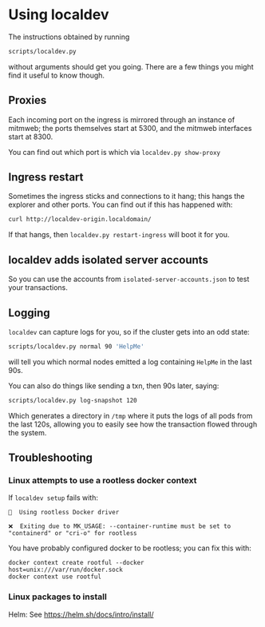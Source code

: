 # Using localdev

The instructions obtained by running 

```sh
scripts/localdev.py
```

without arguments should get you going. There are a few things you might find it useful to know though.

## Proxies

Each incoming port on the ingress is mirrored through an instance of mitmweb; the ports themselves start at 5300, and the mitmweb interfaces start at 8300. 

You can find out which port is which via `localdev.py show-proxy`

## Ingress restart

Sometimes the ingress sticks and connections to it hang; this hangs the explorer and other ports. You can find out if this has happened with:

```sh
curl http://localdev-origin.localdomain/
```

If that hangs, then `localdev.py restart-ingress` will boot it for you.

## localdev adds isolated server accounts

So you can use the accounts from `isolated-server-accounts.json` to test your transactions.

## Logging

`localdev` can capture logs for you, so if the cluster gets into an odd state:

```sh
scripts/localdev.py normal 90 'HelpMe'
```

will tell you which normal nodes emitted a log containing `HelpMe` in the last 90s.

You can also do things like sending a txn, then 90s later, saying:

```sh
scripts/localdev.py log-snapshot 120
```

Which generates a directory in `/tmp` where it puts the logs of all pods from the last 120s, allowing you to easily see how the transaction flowed through the system.

## Troubleshooting

### Linux attempts to use a rootless docker context


If `localdev setup` fails with:

```
📌  Using rootless Docker driver

❌  Exiting due to MK_USAGE: --container-runtime must be set to "containerd" or "cri-o" for rootless

```

You have probably configured docker to be rootless; you can fix this with:

```
docker context create rootful --docker host=unix:///var/run/docker.sock
docker context use rootful
```

### Linux packages to install

Helm: See https://helm.sh/docs/intro/install/
